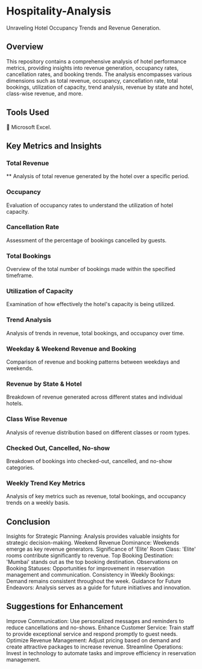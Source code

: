 # Hospitality-Analysis

Unraveling Hotel Occupancy Trends and Revenue Generation.

## Overview
This repository contains a comprehensive analysis of hotel performance metrics, providing insights into revenue generation, occupancy rates, cancellation rates, and booking trends. The analysis encompasses various dimensions such as total revenue, occupancy, cancellation rate, total bookings, utilization of capacity, trend analysis, revenue by state and hotel, class-wise revenue, and more.

## Tools Used
🔧 Microsoft Excel.

## Key Metrics and Insights
### Total Revenue
** Analysis of total revenue generated by the hotel over a specific period.
### Occupancy
Evaluation of occupancy rates to understand the utilization of hotel capacity.
### Cancellation Rate
Assessment of the percentage of bookings cancelled by guests.
### Total Bookings
Overview of the total number of bookings made within the specified timeframe.
### Utilization of Capacity
Examination of how effectively the hotel's capacity is being utilized.
### Trend Analysis
Analysis of trends in revenue, total bookings, and occupancy over time.
### Weekday & Weekend Revenue and Booking
Comparison of revenue and booking patterns between weekdays and weekends.
### Revenue by State & Hotel
Breakdown of revenue generated across different states and individual hotels.
### Class Wise Revenue
Analysis of revenue distribution based on different classes or room types.
### Checked Out, Cancelled, No-show
Breakdown of bookings into checked-out, cancelled, and no-show categories.

### Weekly Trend Key Metrics
Analysis of key metrics such as revenue, total bookings, and occupancy trends on a weekly basis.

## Conclusion
Insights for Strategic Planning: Analysis provides valuable insights for strategic decision-making.
Weekend Revenue Dominance: Weekends emerge as key revenue generators.
Significance of 'Elite' Room Class: 'Elite' rooms contribute significantly to revenue.
Top Booking Destination: 'Mumbai' stands out as the top booking destination.
Observations on Booking Statuses: Opportunities for improvement in reservation management and communication.
Consistency in Weekly Bookings: Demand remains consistent throughout the week.
Guidance for Future Endeavors: Analysis serves as a guide for future initiatives and innovation.

## Suggestions for Enhancement
Improve Communication: Use personalized messages and reminders to reduce cancellations and no-shows.
Enhance Customer Service: Train staff to provide exceptional service and respond promptly to guest needs.
Optimize Revenue Management: Adjust pricing based on demand and create attractive packages to increase revenue.
Streamline Operations: Invest in technology to automate tasks and improve efficiency in reservation management.
